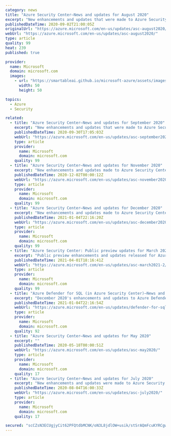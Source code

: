 ```yaml
---
category: news
title: "Azure Security Center—News and updates for August 2020"
excerpt: "New enhancements and updates that were made to Azure Security Center in August 2020."
publishedDateTime: 2020-09-02T21:00:05Z
originalUrl: "https://azure.microsoft.com/en-us/updates/asc-august2020/"
webUrl: "https://azure.microsoft.com/en-us/updates/asc-august2020/"
type: article
quality: 99
heat: 239
published: true

provider:
  name: Microsoft
  domain: microsoft.com
  images:
    - url: "https://smartableai.github.io/microsoft-azure/assets/images/organizations/microsoft.com-50x50.jpg"
      width: 50
      height: 50

topics:
  - Azure
  - Security

related:
  - title: "Azure Security Center—News and updates for September 2020"
    excerpt: "New enhancements and updates that were made to Azure Security Center in September 2020."
    publishedDateTime: 2020-09-30T17:05:03Z
    webUrl: "https://azure.microsoft.com/en-us/updates/asc-september2020/"
    type: article
    provider:
      name: Microsoft
      domain: microsoft.com
    quality: 99
  - title: "Azure Security Center—News and updates for November 2020"
    excerpt: "New enhancements and updates made to Azure Security Center in November 2020."
    publishedDateTime: 2020-12-02T00:00:12Z
    webUrl: "https://azure.microsoft.com/en-us/updates/asc-november2020/"
    type: article
    provider:
      name: Microsoft
      domain: microsoft.com
    quality: 99
  - title: "Azure Security Center—News and updates for December 2020"
    excerpt: "New enhancements and updates made to Azure Security Center in December 2020."
    publishedDateTime: 2021-01-04T22:16:20Z
    webUrl: "https://azure.microsoft.com/en-us/updates/asc-december2020/"
    type: article
    provider:
      name: Microsoft
      domain: microsoft.com
    quality: 99
  - title: "Azure Security Center: Public preview updates for March 2021"
    excerpt: "Public preview enhancements and updates released for Azure Security Center in March 2021."
    publishedDateTime: 2021-04-01T18:16:41Z
    webUrl: "https://azure.microsoft.com/en-us/updates/asc-march2021-2/"
    type: article
    provider:
      name: Microsoft
      domain: microsoft.com
    quality: 99
  - title: "Azure Defender for SQL (in Azure Security Center)—News and updates for December 2020"
    excerpt: "December 2020's enhancements and updates to Azure Defender for SQL in Azure Security Center."
    publishedDateTime: 2021-01-04T22:16:54Z
    webUrl: "https://azure.microsoft.com/en-us/updates/defender-for-sql-december2020/"
    type: article
    provider:
      name: Microsoft
      domain: microsoft.com
    quality: 92
  - title: "Azure Security Center—News and updates for May 2020"
    excerpt: ""
    publishedDateTime: 2020-05-18T00:00:51Z
    webUrl: "https://azure.microsoft.com/en-us/updates/asc-may2020/"
    type: article
    provider:
      name: Microsoft
      domain: microsoft.com
    quality: 17
  - title: "Azure Security Center—News and updates for July 2020"
    excerpt: "New enhancements and updates were made to Azure Security Center in July 2020."
    publishedDateTime: 2020-08-04T16:00:33Z
    webUrl: "https://azure.microsoft.com/en-us/updates/asc-july2020/"
    type: article
    provider:
      name: Microsoft
      domain: microsoft.com
    quality: 17

secured: "scCZsN3ECUgjyCit62PFQtdbMCNK/oN3L8jdlOW+usik/stSrAQmFcuKYRCgw23Fztmiu/JrvK2m74nfRdPdb7ltbgLBlcnZDrkmLvxYtBRaseD5R4Alew0YAYhSCgDUegTbFp95g4jcTRQMr7RrxY57moTC+dG3f/YvT4v3tS2iELq5YodxwkCf1C48KctaWaUf7ztJvWXFsrc/+CuI4vBISZYxwPjk6vkfQujM2jtISg1c6YNPZUlQrd4B/xxOGmCqE/bzIb6PqTpUecXAEs7UVIUWKJ9hfcxb4/D+3tYiquSTD7Swlfsls5RBHUVP8N2AUNfL3ozfjrY0OzioK6Fv5vAOcpVoQ7S2go38Sas=;XU5lTRM4BkeVC90uFuH+2g=="
---
```



